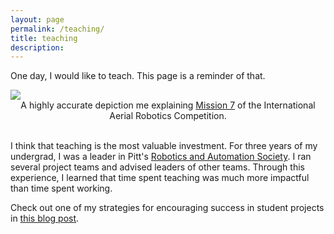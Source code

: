 ```yaml
---
layout: page
permalink: /teaching/
title: teaching
description:
---
```


One day, I would like to teach. This page is a reminder of that.

<div class="img">
    <img class="col three" src="{{ site.baseurl }}/assets/img/teacher_pic.jpg">
    <center>A highly accurate depiction me explaining <a href="http://www.aerialroboticscompetition.org/miss.php">Mission 7</a> of the International Aerial Robotics Competition.</center>
</div>

<br />

I think that teaching is the most valuable investment. For three years of my undergrad, I was a leader in Pitt's <a href="http://pittras.org">Robotics and Automation Society</a>. I ran several project teams and advised leaders of other teams. Through this experience, I learned that time spent teaching was much more impactful than time spent working.

Check out one of my strategies for encouraging success in student projects in <a href="/blog/2018/encourage-students-unstructured-problems/">this blog post</a>.
